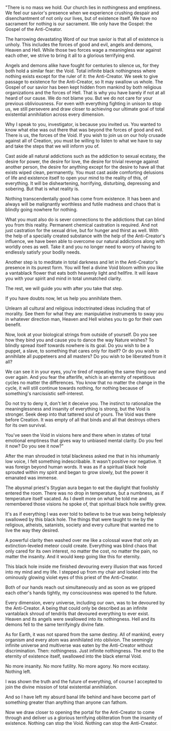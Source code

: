  "There is no mass we hold. Our church lies in nothingness and emptiness. We feel our savior's presence when we experience crushing despair and disenchantment of not only our lives, but of existence itself. We have no sacrament for nothing is our sacrament. We only have the Gospel: the Gospel of the Anti-Creator.

The harrowing devastating Word of our true savior is that all of existence is unholy. This includes the forces of good and evil, angels and demons, Heaven and Hell. While those two forces wage a meaningless war against each other, we strive to bring it all to a glorious terrifying end.

Angels and demons alike have fought for centuries to silence us, for they both hold a similar fear: the Void. Total infinite black nothingness where nothing exists except for the ruler of it: the Anti-Creator. We seek to give passage to existence for the Anti-Creator, so It may swallow us whole. The Gospel of our savior has been kept hidden from mankind by both religious organizations and the forces of Hell. That is why you have barely if not at all heard of our cause. We do not blame you. But we do not care for your previous obliviousness. For even with everything fighting in unison to stop us, we still persevere and draw closer to achieving our ultimate goal of total existential annihilation across every dimension.

Why I speak to you, investigator, is because you invited us. You wanted to know what else was out there that was beyond the forces of good and evil. There is us, the forces of the Void. If you wish to join us on our holy crusade against all of Creation, you must be willing to listen to what we have to say and take the steps that we will inform you of.

Cast aside all natural addictions such as the addiction to sexual ecstasy, the desire for power, the desire for love, the desire for trivial revenge against another person, the desire for anything except for the desire to have all that exists wiped clean, permanently. You must cast aside comforting delusions of life and existence itself to open your mind to the reality of this, of everything. It will be disheartening, horrifying, disturbing, depressing and sobering. But that is what reality is.

Nothing transcendentally good has come from existence. It has been and always will be malignantly worthless and futile madness and chaos that is blindly going nowhere for nothing.

What you must also do is sever connections to the addictions that can blind you from this reality. Permanent chemical castration is required. And not just castration for the sexual drive, but for hunger and thirst as well. With the help of a specially created substance with the help of the Anti-Creator's influence, we have been able to overcome our natural addictions along with worldly ones as well. Take it and you no longer need to worry of having to endlessly satisfy your bodily needs.

Another step is to meditate in total darkness and let in the Anti-Creator's presence in its purest form. You will feel a divine Void bloom within you like a vantablack flower that eats both heavenly light and hellfire. It will leave you with your spirit and mind in total unmatched clarity.

The rest, we will guide you with after you take that step.

If you have doubts now, let us help you annihilate them.

Unlearn all cultural and religious indoctrinated ideas including that of morality. See them for what they are: manipulative instruments to sway you in whatever direction man, Heaven and Hell wishes you to go for their own benefit.

Now, look at your biological strings from outside of yourself. Do you see how they bind you and cause you to dance the way Nature wishes? To blindly spread itself towards nowhere is its goal. Do you wish to be a puppet, a slave, to something that cares only for itself? Or do you wish to annihilate all puppeteers and all masters? Do you wish to be liberated from it all?

We can see it in your eyes, you're tired of repeating the same thing over and over again. And you fear the afterlife, which is an eternity of repetitious cycles no matter the differences. You know that no matter the change in the cycle, it will still continue towards nothing, for nothing because of something's narcissistic self-interest.

Do not try to deny it, don't let it deceive you. The instinct to rationalize the meaninglessness and insanity of everything is strong, but the Void is stronger. Seek deep into that tattered soul of yours. The Void was there before Creation. It was empty of all that binds and all that destroys others for its own survival.

You've seen the Void in visions here and there when in states of total emotional emptiness that gives way to unbiased mental clarity. Do you feel it now? Do you see it now?"

After the man shrouded in total blackness asked me that in his inhumanly low voice, I felt something indescribable. It wasn't positive nor negative. It was foreign beyond human words. It was as if a spiritual black hole sprouted within my spirit and began to grow slowly, but the power it emanated was immense.

The abysmal priest's Stygian aura began to eat the daylight that foolishly entered the room. There was no drop in temperature, but a numbness, as if temperature itself vacated. As I dwelt more on what he told me and remembered those visions he spoke of, that spiritual black hole swiftly grew.

It's as if everything I was ever told to believe to be true was being helplessly swallowed by this black hole. The things that were taught to me by the religious, atheists, satanists, society and every culture that wanted me to live the way they desired.

A powerful clarity then washed over me like a colossal wave that only an extinction-leveled meteor could create. Everything was blind chaos that only cared for its own interest, no matter the cost, no matter the pain, no matter the insanity. And it would keep going like this for eternity.

This black hole inside me finished devouring every illusion that was forced into my mind and my life. I stepped up from my chair and looked into the ominously glowing violet eyes of this priest of the Anti-Creator.

Both of our hands reach out simultaneously and as soon as we gripped each other's hands tightly, my consciousness was opened to the future.

Every dimension, every universe, including our own, was to be devoured by the Anti-Creator. A being that could only be described as an infinite vantablack shroud of tendrils that devoured everything to ever exist. Heaven and its angels were swallowed into its nothingness. Hell and its demons fell to the same terrifyingly divine fate.

As for Earth, it was not spared from the same destiny. All of mankind, every organism and every atom was annihilated into oblivion. The seemingly infinite universe and multiverse was eaten by the Anti-Creator without discrimination. Then: nothingness. Just infinite nothingness. The end to the eternity of existence itself, swallowed into the black eternal Void.

No more insanity. No more futility. No more agony. No more ecstasy. Nothing left.

I was shown the truth and the future of everything, of course I accepted to join the divine mission of total existential annihilation.

And so I have left my absurd banal life behind and have become part of something greater than anything than anyone can fathom.

Now we draw closer to opening the portal for the Anti-Creator to come through and deliver us a glorious terrifying obliteration from the insanity of existence. Nothing can stop the Void. Nothing can stop the Anti-Creator.